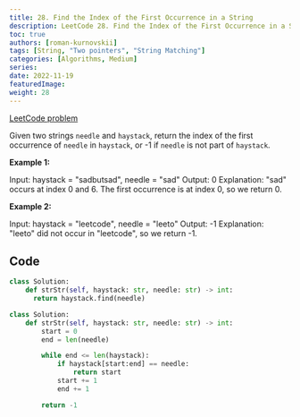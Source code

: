 ```yaml
---
title: 28. Find the Index of the First Occurrence in a String
description: LeetCode 28. Find the Index of the First Occurrence in a String
toc: true
authors: [roman-kurnovskii]
tags: [String, "Two pointers", "String Matching"]
categories: [Algorithms, Medium]
series:
date: 2022-11-19
featuredImage:
weight: 28
---
```


[LeetCode problem](https://leetcode.com/problems/find-the-index-of-the-first-occurrence-in-a-string/)

Given two strings `needle` and `haystack`, return the index of the first occurrence of `needle` in `haystack`, or -1 if `needle` is not part of `haystack`.

**Example 1:**

  Input: haystack = "sadbutsad", needle = "sad"
  Output: 0
  Explanation: "sad" occurs at index 0 and 6.
  The first occurrence is at index 0, so we return 0.

**Example 2:**

  Input: haystack = "leetcode", needle = "leeto"
  Output: -1
  Explanation: "leeto" did not occur in "leetcode", so we return -1.

## Code

```python
class Solution:
    def strStr(self, haystack: str, needle: str) -> int:
      return haystack.find(needle)
```

```python
class Solution:
    def strStr(self, haystack: str, needle: str) -> int:
        start = 0
        end = len(needle)

        while end <= len(haystack):
            if haystack[start:end] == needle:
                return start
            start += 1
            end += 1

        return -1
```

